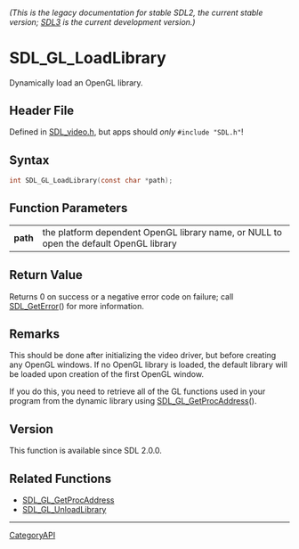 ###### (This is the legacy documentation for stable SDL2, the current stable version; [SDL3](https://wiki.libsdl.org/SDL3/) is the current development version.)
# SDL_GL_LoadLibrary

Dynamically load an OpenGL library.

## Header File

Defined in [SDL_video.h](https://github.com/libsdl-org/SDL/blob/SDL2/include/SDL_video.h), but apps should _only_ `#include "SDL.h"`!

## Syntax

```c
int SDL_GL_LoadLibrary(const char *path);

```

## Function Parameters

|              |                                                                                        |
| ------------ | -------------------------------------------------------------------------------------- |
| **path**     | the platform dependent OpenGL library name, or NULL to open the default OpenGL library |

## Return Value

Returns 0 on success or a negative error code on failure; call
[SDL_GetError](SDL_GetError)() for more information.

## Remarks

This should be done after initializing the video driver, but before
creating any OpenGL windows. If no OpenGL library is loaded, the default
library will be loaded upon creation of the first OpenGL window.

If you do this, you need to retrieve all of the GL functions used in your
program from the dynamic library using
[SDL_GL_GetProcAddress](SDL_GL_GetProcAddress)().

## Version

This function is available since SDL 2.0.0.

## Related Functions

* [SDL_GL_GetProcAddress](SDL_GL_GetProcAddress)
* [SDL_GL_UnloadLibrary](SDL_GL_UnloadLibrary)

----
[CategoryAPI](CategoryAPI)

